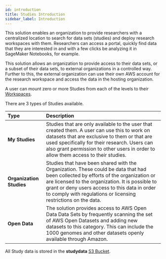 ```yaml
---
id: introduction
title: Studies Introduction
sidebar_label: Introduction
---
```


This solution enables an organization to provide researchers with a centralized location to search for data sets (studies) and deploy research workspaces with them. Researchers can access a portal, quickly find data that they are interested in and with a few clicks be analyzing it in SageMaker Notebooks, for example.

This solution allows an organization to provide access to their data sets, or a subset of their data sets, to external organizations in a controlled way. Further to this, the external organization can use their own AWS account for the research workspace and access the data in the hosting organization.

A user can mount zero or more Studies from each of the levels to their [Workspaces](/user_guide/sidebar/common/workspaces/introduction).

There are 3 types of Studies available.

| Type                     | Description                                                                                                                                                                                                                                                                                               |
| :----------------------- | :-------------------------------------------------------------------------------------------------------------------------------------------------------------------------------------------------------------------------------------------------------------------------------------------------------- |
| **My Studies**           | Studies that are only available to the user that created them. A user can use this to work on datasets that are exclusive to them or that are used specifically for their research. Users can also grant permission to other users in order to allow them access to their studies.                        |
| **Organization Studies** | Studies that have been shared with the Organization. These could be data that had been collected by efforts of the organization or are licensed to the organization. It is possible to grant or deny users access to this data in order to comply with regulations or licensing restrictions on the data. |
| **Open Data**            | The solution provides access to AWS Open Data Data Sets by frequently scanning the set of AWS Open Datasets and adding new datasets to this category. This can include the 1000 genomes and other datasets openly available through Amazon.                                               |

All Study data is stored in the **studydata**
[S3 Bucket](/deployment/reference/aws_services).
